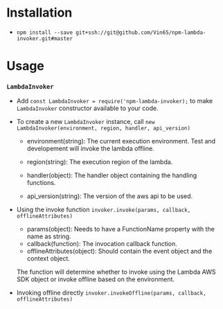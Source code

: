 # Installation
* `npm install --save git+ssh://git@github.com/Vin65/npm-lambda-invoker.git#master`

# Usage

### `LambdaInvoker`
* Add `const LambdaInvoker = require('npm-lambda-invoker);` to make `LambdaInvoker` constructor available to your code.

* To create a new `LambdaInvoker` instance, call `new LambdaInvoker(environment, region, handler, api_version)`

  * environment(string): The current execution environment. Test and developement will invoke the lambda offline.

  * region(string): The execution region of the lambda.

  * handler(object): The handler object containing the handling functions.

  * api_version(string): The version of the aws api to be used.

* Using the invoke function `invoker.invoke(params, callback, offlineAttributes)`
  * params(object): Needs to have a FunctionName property with the name as string.
  * callback(function): The invocation callback function.
  * offlineAttributes(object): Should contain the event object and the context object.

  The function will determine whether to invoke using the Lambda AWS SDK object or invoke offline based on the environment.

* Invoking offline directly `invoker.invokeOffline(params, callback, offlineAttributes)`
